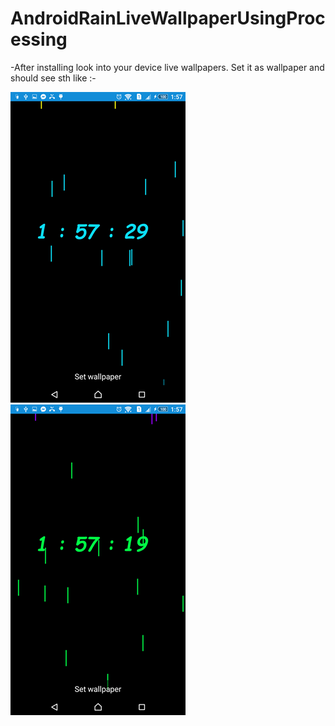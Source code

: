 # AndroidRainLiveWallpaperUsingProcessing

-After installing look into your device live wallpapers.
Set it as wallpaper and should see sth like :-

![](images/1.png)
![](images/2.png)

